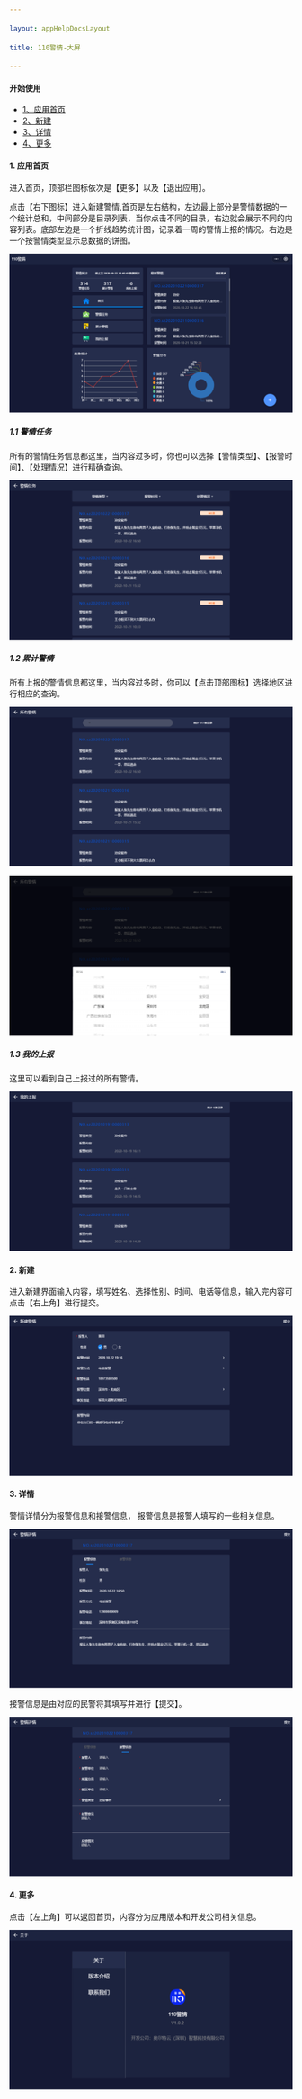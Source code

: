 ```yaml
---

layout: appHelpDocsLayout

title: 110警情-大屏

---
```


#### 开始使用 

* [1、应用首页](#home)
* [2、新建](#add)
* [3、详情](#detail)
* [4、更多](#more)

#### 1. 应用首页 <span id="home"> </span>
进入首页，顶部栏图标依次是【更多】以及【退出应用】。

点击【右下图标】进入新建警情,首页是左右结构，左边最上部分是警情数据的一个统计总和，中间部分是目录列表，当你点击不同的目录，右边就会展示不同的内容列表。底部左边是一个折线趋势统计图，记录着一周的警情上报的情况。右边是一个按警情类型显示总数据的饼图。

![首页](img/policesentiment/ipad/home.jpg)

##### 1.1 警情任务<span id="police_task"> </span>
所有的警情任务信息都这里，当内容过多时，你也可以选择【警情类型】、【报警时间】、【处理情况】进行精确查询。

![警情任务](img/policesentiment/ipad/police_task.jpg)

##### 1.2 累计警情<span id="all_police_situation"> </span>
所有上报的警情信息都这里，当内容过多时，你可以【点击顶部图标】选择地区进行相应的查询。

![所有警情](img/policesentiment/ipad/all_police_situation.jpg)

![所有警情](img/policesentiment/ipad/all_police_situation1.jpg)

##### 1.3 我的上报<span id="my_report"> </span>
这里可以看到自己上报过的所有警情。

![我的上报](img/policesentiment/ipad/my_report.jpg)

#### 2. 新建 <span id="add"> </span>
进入新建界面输入内容，填写姓名、选择性别、时间、电话等信息，输入完内容可点击【右上角】进行提交。

![新建](img/policesentiment/ipad/add.jpg)

#### 3. 详情 <span id="detail"> </span>
警情详情分为报警信息和接警信息，
报警信息是报警人填写的一些相关信息。

![报警信息](img/policesentiment/ipad/detail.jpg)

接警信息是由对应的民警将其填写并进行【提交】。

![接警信息](img/policesentiment/ipad/detail1.jpg)

#### 4. 更多 <span id="more"> </span>
点击【左上角】可以返回首页，内容分为应用版本和开发公司相关信息。

![关于](img/policesentiment/ipad/about.jpg)
